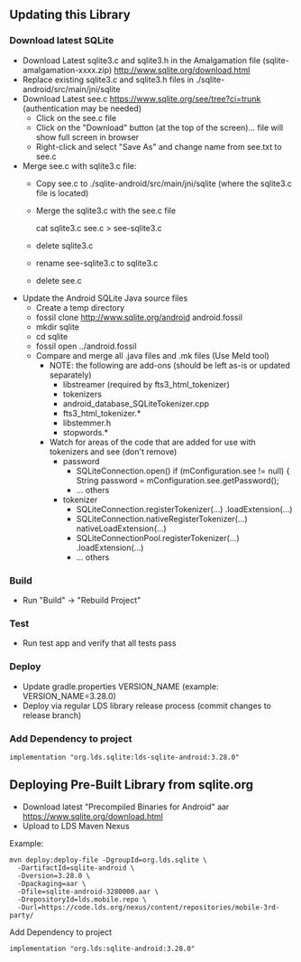 ## Updating this Library

### Download latest SQLite
* Download Latest sqlite3.c and sqlite3.h in the Amalgamation file (sqlite-amalgamation-xxxx.zip) http://www.sqlite.org/download.html
* Replace existing sqlite3.c and sqlite3.h files in ./sqlite-android/src/main/jni/sqlite
* Download Latest see.c https://www.sqlite.org/see/tree?ci=trunk (authentication may be needed)
    * Click on the see.c file
    * Click on the "Download" button (at the top of the screen)... file will show full screen in browser
    * Right-click and select "Save As" and change name from see.txt to see.c
* Merge see.c with sqlite3.c file:
    * Copy see.c to ./sqlite-android/src/main/jni/sqlite (where the sqlite3.c file is located)
    * Merge the sqlite3.c with the see.c file

        cat sqlite3.c see.c > see-sqlite3.c

    * delete sqlite3.c
    * rename see-sqlite3.c to sqlite3.c
    * delete see.c
* Update the Android SQLite Java source files
    * Create a temp directory
    * fossil clone http://www.sqlite.org/android android.fossil
    * mkdir sqlite
    * cd sqlite
    * fossil open ../android.fossil
    * Compare and merge all .java files and .mk files (Use Meld tool)
        * NOTE: the following are add-ons (should be left as-is or updated separately)
            * libstreamer (required by fts3_html_tokenizer)
            * tokenizers
            * android_database_SQLiteTokenizer.cpp
            * fts3_html_tokenizer.*
            * libstemmer.h
            * stopwords.*
        * Watch for areas of the code that are added for use with tokenizers and see (don't remove)
            * password
                * SQLiteConnection.open() if (mConfiguration.see != null) {
                                                      String password = mConfiguration.see.getPassword();
                * ... others
            * tokenizer
                * SQLiteConnection.registerTokenizer(...) .loadExtension(...)
                * SQLiteConnection.nativeRegisterTokenizer(...) nativeLoadExtension(...)
                * SQLiteConnectionPool.registerTokenizer(...) .loadExtension(...)
                * ... others

### Build

* Run "Build" -> "Rebuild Project"

### Test

* Run test app and verify that all tests pass

### Deploy

* Update gradle.properties VERSION_NAME  (example: VERSION_NAME=3.28.0)
* Deploy via regular LDS library release process (commit changes to release branch)

### Add Dependency to project

    implementation "org.lds.sqlite:lds-sqlite-android:3.28.0"


## Deploying Pre-Built Library from sqlite.org

* Download latest "Precompiled Binaries for Android" aar https://www.sqlite.org/download.html
* Upload to LDS Maven Nexus

Example:

    mvn deploy:deploy-file -DgroupId=org.lds.sqlite \
      -DartifactId=sqlite-android \
      -Dversion=3.28.0 \
      -Dpackaging=aar \
      -Dfile=sqlite-android-3280000.aar \
      -DrepositoryId=lds.mobile.repo \
      -Durl=https://code.lds.org/nexus/content/repositories/mobile-3rd-party/

Add Dependency to project

    implementation "org.lds:sqlite-android:3.28.0"